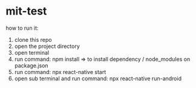 # mit-test
how to run it:

1. clone this repo
2. open the project directory
3. open terminal
4. run command: npm install => to install dependency / node_modules on package.json
5. run command: npx react-native start
6. open sub terminal and run command: npx react-native run-android
